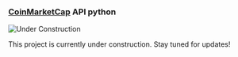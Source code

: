 ### [CoinMarketCap](https://coinmarketcap.com/) API python

![Under Construction](https://img.shields.io/badge/status-under--construction-orange?style=for-the-badge&logo=github)

This project is currently under construction. Stay tuned for updates!